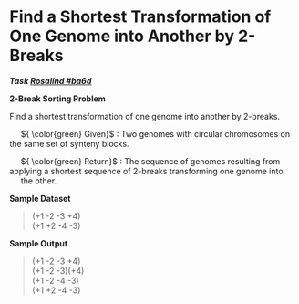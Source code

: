 # Find a Shortest Transformation of One Genome into Another by 2-Breaks

***Task [Rosalind #ba6d](https://rosalind.info/problems/ba6d/)***

**2-Break Sorting Problem**

Find a shortest transformation of one genome into another by 2-breaks.

&nbsp;&nbsp;&nbsp;&nbsp; ${ \color{green} Given}$ : Two genomes with circular chromosomes on the same set of synteny blocks.

&nbsp;&nbsp;&nbsp;&nbsp; ${ \color{green} Return}$ : The sequence of genomes resulting from applying a shortest sequence of 2-breaks transforming one genome into   
&nbsp;&nbsp;&nbsp;&nbsp; the other.

**Sample Dataset**

> (+1 -2 -3 +4)  
> (+1 +2 -4 -3)

**Sample Output**

> (+1 -2 -3 +4)  
> (+1 -2 -3)(+4)  
> (+1 -2 -4 -3)  
> (+1 +2 -4 -3)
